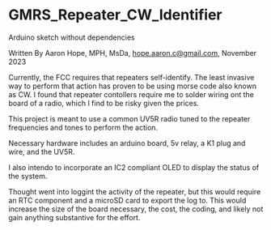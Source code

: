 # GMRS_Repeater_CW_Identifier
Arduino sketch without dependencies

Written By Aaron Hope, MPH, MsDa, hope.aaron.c@gmail.com, November 2023

Currently, the FCC requires that repeaters self-identify.  The least invasive way to perform that action has proven to be using morse code also known as CW.  I found that repeater contollers require me to solder wiring ont the board of a radio, which I find to be risky given the prices.

This project is meant to use a common UV5R radio tuned to the repeater frequencies and tones to perform the action.

Necessary hardware includes an arduino board, 5v relay, a K1 plug and wire, and the UV5R.

I also intendo to incorporate an IC2 compliant OLED to display the status of the system.

Thought went into loggint the activity of the repeater, but this would require an RTC component and a microSD card to export the log to.  This would increase the size of the board necessary, the cost, the coding, and likely not gain anything substantive for the effort.
